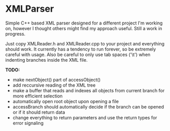 # XMLParser

Simple C++ based XML parser designed for a different project I'm working on, however I thought others might find my approach useful.
Still a work in progress.

Just copy XMLReader.h and XMLReader.cpp to your project and everything should work. 
It currently has a tendency to run forever, so be extremely careful with usage.
Also be careful to only use tab spaces ('\t') when indenting branches inside the XML file.

**TODO:**
- make nextObject() part of accessObject()
- add reccursive reading of the XML tree
- make a buffer that reads and indexes all objects from current branch for more efficient selection
- automatically open root object upon opening a file
- accessBranch should automatically decide if the branch can be opened or if it should return data
- change everything to return parameters and use the return types for error signaling
